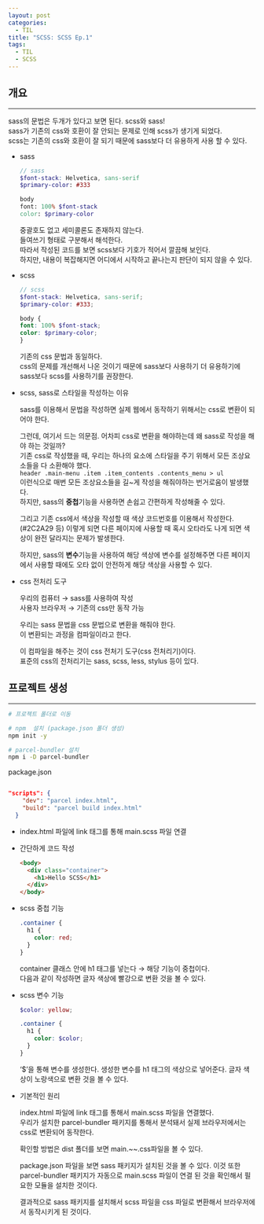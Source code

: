 ```yaml
---
layout: post
categories:
  - TIL
title: "SCSS: SCSS Ep.1"
tags:
  - TIL
  - SCSS
---
```

## __개요__
---

sass의 문법은 두개가 있다고 보면 된다. scss와 sass!  
sass가 기존의 css와 호환이 잘 안되는 문제로 인해 scss가 생기게 되었다.  
scss는 기존의 css와 호환이 잘 되기 때문에 sass보다 더 유용하게 사용 할 수 있다.

- sass
    
  ```scss
  // sass
  $font-stack: Helvetica, sans-serif
  $primary-color: #333
  
  body
  font: 100% $font-stack
  color: $primary-color
  ```
  중괄호도 없고 세미콜론도 존재하지 않는다.  
  들여쓰기 형태로 구분해서 해석한다.  
  따라서 작성된 코드를 보면 scss보다 기호가 적어서 깔끔해 보인다.  
  하지만, 내용이 복잡해지면 어디에서 시작하고 끝나는지 판단이 되지 않을 수 있다.
    
- scss
    
  ```scss
  // scss
  $font-stack: Helvetica, sans-serif;
  $primary-color: #333;
  
  body {
  font: 100% $font-stack;
  color: $primary-color;
  }
  ```
  기존의 css 문법과 동일하다.  
  css의 문제를 개선해서 나온 것이기 때문에 sass보다 사용하기 더 유용하기에 sass보다 scss를 사용하기를 권장한다.
    
- scss, sass로 스타일을 작성하는 이유
    
  sass를 이용해서 문법을 작성하면 실제 웹에서 동작하기 위해서는 css로 변환이 되어야 한다.
  
  그런데, 여기서 드는 의문점. 어차피 css로 변환을 해야하는데 왜 sass로 작성을 해야 하는 것일까?  
  기존 css로 작성했을 때, 우리는 하나의 요소에 스타일을 주기 위해서 모든 조상요소들을 다 소환해야 했다.  
  `header .main-menu .item .item_contents .contents_menu > ul`  
  이런식으로 매번 모든 조상요소들을 길~게 작성을 해줘야하는 번거로움이 발생했다.  
  하지만, sass의 **중첩**기능을 사용하면 손쉽고 간편하게 작성해줄 수 있다.
  
  그리고 기존 css에서 색상을 작성할 때 색상 코드번호를 이용해서 작성한다.(#2C2A29 등) 이렇게 되면 다른 페이지에 사용할 때 혹시 오타라도 나게 되면 색상이 완전 달라지는 문제가 발생한다.
  
  하지만, sass의 **변수**기능을 사용하여 해당 색상에 변수를 설정해주면 다른 페이지에서 사용할 때에도 오타 없이 안전하게 해당 색상을 사용할 수 있다.
  
- css 전처리 도구
  
  우리의 컴퓨터 → sass를 사용하여 작성  
  사용자 브라우저 → 기존의 css만 동작 가능
  
  우리는 sass 문법을 css 문법으로 변환을 해줘야 한다.  
  이 변환되는 과정을 컴파일이라고 한다.
  
  이 컴파일을 해주는 것이 css 전처기 도구(css 전처리기)이다.  
  표준의 css의 전처리기는 sass, scss, less, stylus 등이 있다.

## __프로젝트 생성__
---

```bash
# 프로젝트 폴더로 이동

# npm  설치 (package.json 폴더 생성)
npm init -y

# parcel-bundler 설치
npm i -D parcel-bundler
```

package.json
```json

"scripts": {
    "dev": "parcel index.html",
    "build": "parcel build index.html"
  }
```

- index.html 파일에 link 태그를 통해 main.scss 파일 연결
- 간단하게 코드 작성
  
  ```html
  <body>
    <div class="container">
      <h1>Hello SCSS</h1>
    </div>
  </body>
  ```
    
- scss 중첩 기능
  
  ```scss
  .container {
    h1 {
      color: red;
    }
  }
  ```
    
  container 클래스 안에 h1 태그를 넣는다 → 해당 기능이 중첩이다.  
  다음과 같이 작성하면 글자 색상에 빨강으로 변환 것을 볼 수 있다.
    
- scss 변수 기능
  
  ```scss
  $color: yellow;
  
  .container {
    h1 {
      color: $color;
    }
  }
  ```
  
  ‘$’을 통해 변수를 생성한다. 생성한 변수를 h1 태그의 색상으로 넣어준다.
  글자 색상이 노랑색으로 변환 것을 볼 수 있다.
  
- 기본적인 원리
  
  index.html 파일에 link 태그를 통해서 main.scss 파일을 연결했다.  
  우리가 설치한 parcel-bundler 패키지를 통해서 분석돼서 실제 브라우저에서는 css로 변환되어 동작한다.
  
  확인할 방법은 dist 폴더를 보면 main.~~.css파일을 볼 수 있다.
  
  package.json 파일을 보면 sass 패키지가 설치된 것을 볼 수 있다. 이것 또한 parcel-bundler 패키지가 자동으로 main.scss 파일이 연결 된 것을 확인해서 필요한 모듈을 설치한 것이다.
  
  결과적으로 sass 패키지를 설치해서 scss 파일을 css 파일로 변환해서 브라우저에서 동작시키게 된 것이다.